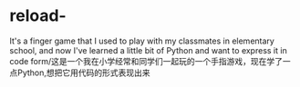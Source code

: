 # reload-
It's a finger game that I used to play with my classmates in elementary school, and now I've learned a little bit of Python and want to express it in code form/这是一个我在小学经常和同学们一起玩的一个手指游戏，现在学了一点Python,想把它用代码的形式表现出来
